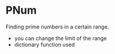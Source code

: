 # PNum
Finding prime numbers in a certain range.
 
 - you can change the limit of the range 
 - dictionary function used
